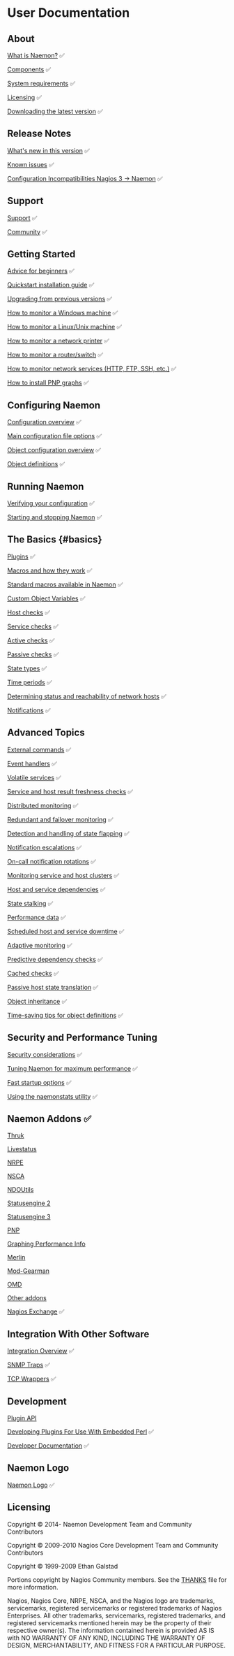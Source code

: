 # User Documentation

## About

[What is Naemon?](about#whatis) :white_check_mark:

[Components](about#components) :white_check_mark:

[System requirements](about#system-requirements) :white_check_mark:

[Licensing](about#licensing) :white_check_mark:

[Downloading the latest version](about#downloading-the-latest-version) :white_check_mark:

## Release Notes

[What's new in this version](whatsnew) :white_check_mark:

[Known issues](whatsnew#known-issues) :white_check_mark:

[Configuration Incompatibilities Nagios 3 -> Naemon](config-incompat3to4) :white_check_mark:

## Support

[Support](support) :white_check_mark:

[Community](/community) :white_check_mark:

## Getting Started

[Advice for beginners](beginners) :white_check_mark:

[Quickstart installation guide](quickstart) :white_check_mark:

[Upgrading from previous versions](upgrading) :white_check_mark:

[How to monitor a Windows machine](monitoring-windows) :white_check_mark:

[How to monitor a Linux/Unix machine](monitoring-linux) :white_check_mark:

[How to monitor a network printer](monitoring-printers) :white_check_mark:

[How to monitor a router/switch](monitoring-routers) :white_check_mark:

[How to monitor network services (HTTP, FTP, SSH, etc.)](monitoring-networkservices) :white_check_mark:

[How to install PNP graphs](addon-pnp-quickstart) :white_check_mark:

## Configuring Naemon

[Configuration overview](config) :white_check_mark:

[Main configuration file options](configmain) :white_check_mark:

[Object configuration overview](configobject) :white_check_mark:

[Object definitions](objectdefinitions) :white_check_mark:

## Running Naemon

[Verifying your configuration](verifyconfig) :white_check_mark:

[Starting and stopping Naemon](startstop) :white_check_mark:

## The Basics {#basics}

[Plugins](plugins) :white_check_mark:

[Macros and how they work](macros) :white_check_mark:

[Standard macros available in Naemon](macrolist) :white_check_mark:

[Custom Object Variables](customobjectvars) :white_check_mark:

[Host checks](hostchecks) :white_check_mark:

[Service checks](servicechecks) :white_check_mark:

[Active checks](activechecks) :white_check_mark:

[Passive checks](passivechecks) :white_check_mark:

[State types](statetypes) :white_check_mark:

[Time periods](timeperiods) :white_check_mark:

[Determining status and reachability of network hosts](networkreachability) :white_check_mark:

[Notifications](notifications) :white_check_mark:

## Advanced Topics

[External commands](extcommands) :white_check_mark:

[Event handlers](eventhandlers) :white_check_mark:

[Volatile services](volatileservices) :white_check_mark:

[Service and host result freshness checks](freshness) :white_check_mark:

[Distributed monitoring](distributed) :white_check_mark:

[Redundant and failover monitoring](redundancy) :white_check_mark:

[Detection and handling of state flapping](flapping) :white_check_mark:

[Notification escalations](escalations) :white_check_mark:

[On-call notification rotations](oncallrotation) :white_check_mark:

[Monitoring service and host clusters](clusters) :white_check_mark:

[Host and service dependencies](dependencies) :white_check_mark:

[State stalking](stalking) :white_check_mark:

[Performance data](perfdata) :white_check_mark:

[Scheduled host and service downtime](downtime) :white_check_mark:

[Adaptive monitoring](adaptive) :white_check_mark:

[Predictive dependency checks](dependencychecks) :white_check_mark:

[Cached checks](cachedchecks) :white_check_mark:

[Passive host state translation](passivestatetranslation) :white_check_mark:

[Object inheritance](objectinheritance) :white_check_mark:

[Time-saving tips for object definitions](objecttricks) :white_check_mark:

## Security and Performance Tuning

[Security considerations](security) :white_check_mark:

[Tuning Naemon for maximum performance](tuning) :white_check_mark:

[Fast startup options](faststartup) :white_check_mark:

[Using the naemonstats utility](naemonstats) :white_check_mark:

## Naemon Addons :white_check_mark:

[Thruk](addons#thruk)

[Livestatus](livestatus)

[NRPE](addons#nrpe)

[NSCA](addons#nsca)

[NDOUtils](addons#ndoutils)

[Statusengine 2](addons#statusengine_2)

[Statusengine 3](addons#statusengine_3)

[PNP](addons#pnp)

[Graphing Performance Info](graphs)

[Merlin](addons#merlin)

[Mod-Gearman](addons#mod-gearman)

[OMD](addons#omd)

[Other addons](addons#others)

[Nagios Exchange](https://exchange.nagios.org/) :white_check_mark:

## Integration With Other Software

[Integration Overview](integration) :white_check_mark:

[SNMP Traps](int-snmptrap) :white_check_mark:

[TCP Wrappers](int-tcpwrappers) :white_check_mark:

## Development

[Plugin API](pluginapi)

[Developing Plugins For Use With Embedded Perl](epnplugins) :white_check_mark:

[Developer Documentation](/documentation/developer/toc) :white_check_mark:

## Naemon Logo

[Naemon Logo](/logo) :white_check_mark:

## Licensing

Copyright &copy; 2014-     Naemon Development Team and Community Contributors

Copyright &copy; 2009-2010 Nagios Core Development Team and Community Contributors

Copyright &copy; 1999-2009 Ethan Galstad

Portions copyright by Nagios Community members.  See the [THANKS](https://github.com/naemon/naemon-core/blob/master/THANKS) file for more information.

Nagios, Nagios Core, NRPE, NSCA, and the Nagios logo are trademarks, servicemarks, registered servicemarks or registered trademarks of Nagios Enterprises.  All other trademarks, servicemarks, registered trademarks, and registered servicemarks mentioned herein may be the property of their respective owner(s).  The information contained herein is provided AS IS with NO WARRANTY OF ANY KIND, INCLUDING THE WARRANTY OF DESIGN, MERCHANTABILITY, AND FITNESS FOR A PARTICULAR PURPOSE.
